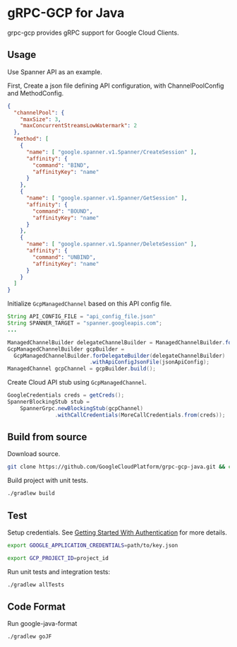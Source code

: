 # gRPC-GCP for Java

grpc-gcp provides gRPC support for Google Cloud Clients.

## Usage

Use Spanner API as an example.

First, Create a json file defining API configuration, with ChannelPoolConfig and MethodConfig.

```json
{
  "channelPool": {
    "maxSize": 3,
    "maxConcurrentStreamsLowWatermark": 2
  },
  "method": [
    {
      "name": [ "google.spanner.v1.Spanner/CreateSession" ],
      "affinity": {
        "command": "BIND",
        "affinityKey": "name"
      }
    },
    {
      "name": [ "google.spanner.v1.Spanner/GetSession" ],
      "affinity": {
        "command": "BOUND",
        "affinityKey": "name"
      }
    },
    {
      "name": [ "google.spanner.v1.Spanner/DeleteSession" ],
      "affinity": {
        "command": "UNBIND",
        "affinityKey": "name"
      }
    }
  ]
}
```

Initialize `GcpManagedChannel` based on this API config file.

```java
String API_CONFIG_FILE = "api_config_file.json"
String SPANNER_TARGET = "spanner.googleapis.com";
...

ManagedChannelBuilder delegateChannelBuilder = ManagedChannelBuilder.forAddress(SPANNER_TARGET, 443);
GcpManagedChannelBuilder gcpBuilder = 
  GcpManagedChannelBuilder.forDelegateBuilder(delegateChannelBuilder)
                          .withApiConfigJsonFile(jsonApiConfig);
ManagedChannel gcpChannel = gcpBuilder.build();
```

Create Cloud API stub using `GcpManagedChannel`.

```java
GoogleCredentials creds = getCreds();
SpannerBlockingStub stub =
    SpannerGrpc.newBlockingStub(gcpChannel)
               .withCallCredentials(MoreCallCredentials.from(creds));
```

## Build from source

Download source.

```sh
git clone https://github.com/GoogleCloudPlatform/grpc-gcp-java.git && cd grpc-gcp-java/grpc-gcp
```

Build project with unit tests.

```sh
./gradlew build
```

## Test

Setup credentials. See [Getting Started With Authentication](https://cloud.google.com/docs/authentication/getting-started) for more details.

```sh
export GOOGLE_APPLICATION_CREDENTIALS=path/to/key.json
```

```sh
export GCP_PROJECT_ID=project_id
```

Run unit tests and integration tests:

```sh
./gradlew allTests
```

## Code Format

Run google-java-format

```sh
./gradlew goJF
```
